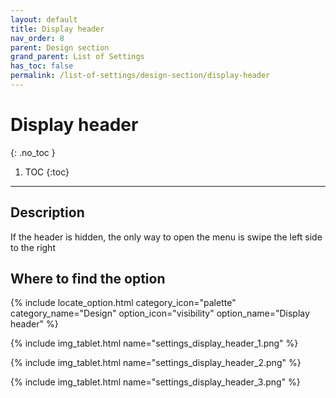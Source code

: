 ```yaml
---
layout: default
title: Display header
nav_order: 8
parent: Design section
grand_parent: List of Settings
has_toc: false
permalink: /list-of-settings/design-section/display-header
---
```


# Display header
{: .no_toc }

1. TOC
{:toc}

---

## Description
If the header is hidden, the only way to open the menu is swipe the left side to the right

## Where to find the option
{% include locate_option.html category_icon="palette" category_name="Design" option_icon="visibility" option_name="Display header" %}

{% include img_tablet.html name="settings_display_header_1.png" %}

{% include img_tablet.html name="settings_display_header_2.png" %}

{% include img_tablet.html name="settings_display_header_3.png" %}
